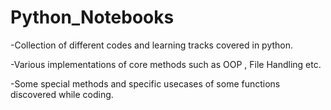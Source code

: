 # Python_Notebooks
-Collection of different codes and learning tracks covered in python.

-Various implementations of core methods such as OOP , File Handling etc.

-Some special methods and specific usecases of some functions discovered while coding.
